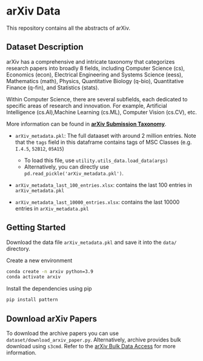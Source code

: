 # arXiv Data


This repository contains all the abstracts of arXiv. 

## Dataset Description



arXiv has a comprehensive and intricate taxonomy that categorizes research papers into broadly 8 fields, including Computer Science (cs), Economics (econ), Electrical Engineering and Systems Science (eess), Mathematics (math), Physics, Quantitative Biology (q-bio), Quantitative Finance (q-fin), and  Statistics (stats).

Within Computer Science, there are several subfields, each dedicated to specific areas of research and innovation. For example, Artificial Intelligence (cs.AI),Machine Learning (cs.ML), Computer Vision (cs.CV), etc.

More information can be found in **[arXiv Submission Taxonomy](https://arxiv.org/category_taxonomy)**.


- `arXiv_metadata.pkl`: The full dataaset with around 2 million entries. Note that the `tags` field in this dataframe contains tags of MSC Classes (e.g. `I.4.5`, `52B12`, `05A15`)
  - To load this file, use `utility.utils_data.load_data(args)`
  - Alternatively, you can directly use `pd.read_pickle('arXiv_metadata.pkl')`.

- `arXiv_metadata_last_100_entries.xlsx`: contains the last 100 entries in `arXiv_metadata.pkl`
- `arXiv_metadata_last_10000_entries.xlsx`: contains the last 10000 entries in `arXiv_metadata.pkl`


## Getting Started

Download the data file `arXiv_metadata.pkl` and save it into the `data/` directory.

Create a new environment


```bash
conda create -n arxiv python=3.9
conda activate arxiv
```

Install the dependencies using pip

```bash
pip install pattern

```


## Download arXiv Papers

To download the archive papers you can use `dataset/download_arxiv_paper.py`. Alternatively, archive provides bulk download using `s3cmd`. Refer to the [arXiv Bulk Data Access](https://info.arxiv.org/help/bulk_data.html) for more information.




